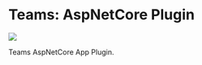 <!-- Copyright (c) Microsoft Corporation. All rights reserved.-->
<!-- Licensed under the MIT License.-->

# Teams: AspNetCore Plugin

<a href="https://microsoft.github.io/teams-ai" target="_blank">
    <img src="https://img.shields.io/badge/📖 Getting Started-blue?style=for-the-badge" />
</a>

Teams AspNetCore App Plugin.
